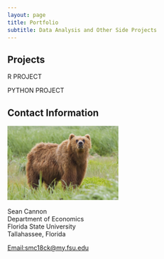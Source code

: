 ```yaml
---
layout: page
title: Portfolio
subtitle: Data Analysis and Other Side Projects
---
```


##  Projects

R PROJECT

PYTHON PROJECT

## Contact Information

<a>
<img src="bear.jpg" alt="jpg" width="250"/>
</a>

Sean Cannon<br/>
Department of Economics<br/>
Florida State University <br/>
Tallahassee, Florida<br/>

[Email:smc18ck@my.fsu.edu](mailto:smc18ck@my.fsu.edu)